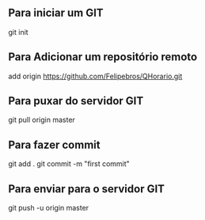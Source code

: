 ## Para iniciar um GIT
git init

## Para Adicionar um repositório remoto
add origin https://github.com/Felipebros/QHorario.git

## Para puxar do servidor GIT
git pull origin master

## Para fazer commit
git add .
git commit -m "first commit"

## Para enviar para o servidor GIT
git push -u origin master
